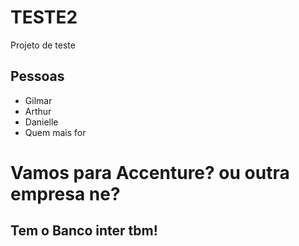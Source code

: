 # TESTE2
Projeto de teste


## Pessoas

* Gilmar
* Arthur
* Danielle
* Quem mais for

# Vamos para Accenture? ou outra empresa ne?

## Tem o Banco inter tbm!

